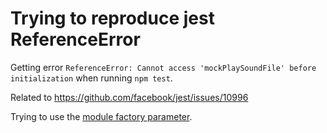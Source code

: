 # Trying to reproduce jest ReferenceError

Getting error
`ReferenceError: Cannot access 'mockPlaySoundFile' before initialization` when
running `npm test`.

Related to https://github.com/facebook/jest/issues/10996

Trying to use the
[module factory parameter](https://jestjs.io/docs/es6-class-mocks#calling-jestmock-with-the-module-factory-parameter).
